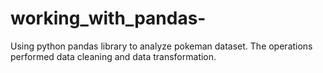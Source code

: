 # working_with_pandas-

Using python pandas library to analyze pokeman dataset. The operations performed data cleaning and data transformation.

